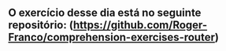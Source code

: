 ## O exercício desse dia está no seguinte repositório: (https://github.com/Roger-Franco/comprehension-exercises-router)